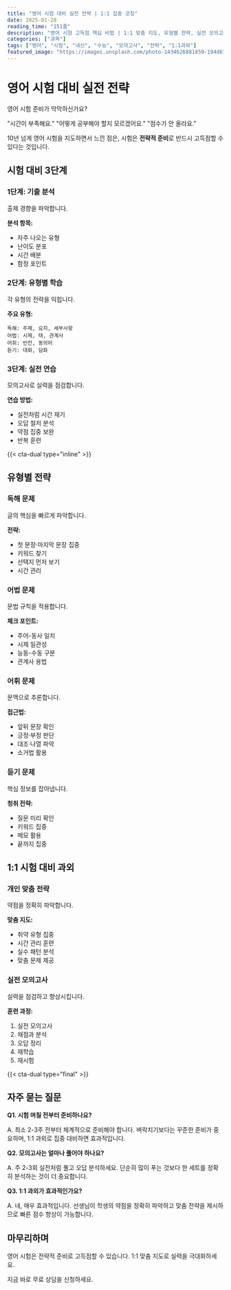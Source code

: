 ```yaml
---
title: "영어 시험 대비 실전 전략 | 1:1 집중 코칭"
date: 2025-01-28
reading_time: "151줄"
description: "영어 시험 고득점 핵심 비법 | 1:1 맞춤 지도, 유형별 전략, 실전 모의고사 [2025년]"
categories: ["과목"]
tags: ["영어", "시험", "내신", "수능", "모의고사", "전략", "1:1과외"]
featured_image: "https://images.unsplash.com/photo-1434626881859-194d67b2b86f?w=1200&h=630&fit=crop"
---
```


# 영어 시험 대비 실전 전략

영어 시험 준비가 막막하신가요?

"시간이 부족해요."
"어떻게 공부해야 할지 모르겠어요."
"점수가 안 올라요."

10년 넘게 영어 시험을 지도하면서 느낀 점은,
시험은 **전략적 준비**로 반드시 고득점할 수 있다는 것입니다.

## 시험 대비 3단계

### 1단계: 기출 분석

출제 경향을 파악합니다.

**분석 항목:**
- 자주 나오는 유형
- 난이도 분포
- 시간 배분
- 함정 포인트

### 2단계: 유형별 학습

각 유형의 전략을 익힙니다.

**주요 유형:**
```
독해: 주제, 요지, 세부사항
어법: 시제, 태, 관계사
어휘: 빈칸, 동의어
듣기: 대화, 담화
```

### 3단계: 실전 연습

모의고사로 실력을 점검합니다.

**연습 방법:**
- 실전처럼 시간 재기
- 오답 철저 분석
- 약점 집중 보완
- 반복 훈련

{{< cta-dual type="inline" >}}

## 유형별 전략

### 독해 문제

글의 핵심을 빠르게 파악합니다.

**전략:**
- 첫 문장·마지막 문장 집중
- 키워드 찾기
- 선택지 먼저 보기
- 시간 관리

### 어법 문제

문법 규칙을 적용합니다.

**체크 포인트:**
- 주어-동사 일치
- 시제 일관성
- 능동-수동 구분
- 관계사 용법

### 어휘 문제

문맥으로 추론합니다.

**접근법:**
- 앞뒤 문장 확인
- 긍정·부정 판단
- 대조·나열 파악
- 소거법 활용

### 듣기 문제

핵심 정보를 잡아냅니다.

**청취 전략:**
- 질문 미리 확인
- 키워드 집중
- 메모 활용
- 끝까지 집중

## 1:1 시험 대비 과외

### 개인 맞춤 전략

약점을 정확히 파악합니다.

**맞춤 지도:**
- 취약 유형 집중
- 시간 관리 훈련
- 실수 패턴 분석
- 맞춤 문제 제공

### 실전 모의고사

실력을 점검하고 향상시킵니다.

**훈련 과정:**
1. 실전 모의고사
2. 채점과 분석
3. 오답 정리
4. 재학습
5. 재시험

{{< cta-dual type="final" >}}

## 자주 묻는 질문

**Q1. 시험 며칠 전부터 준비하나요?**

A. 최소 2-3주 전부터 체계적으로 준비해야 합니다.
벼락치기보다는 꾸준한 준비가 중요하며,
1:1 과외로 집중 대비하면 효과적입니다.

**Q2. 모의고사는 얼마나 풀어야 하나요?**

A. 주 2-3회 실전처럼 풀고 오답 분석하세요.
단순히 많이 푸는 것보다
한 세트를 정확히 분석하는 것이 더 중요합니다.

**Q3. 1:1 과외가 효과적인가요?**

A. 네, 매우 효과적입니다.
선생님이 학생의 약점을 정확히 파악하고
맞춤 전략을 제시하므로
빠른 점수 향상이 가능합니다.

## 마무리하며

영어 시험은 전략적 준비로 고득점할 수 있습니다.
1:1 맞춤 지도로 실력을 극대화하세요.

지금 바로 무료 상담을 신청하세요.
